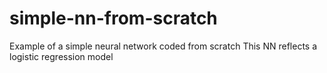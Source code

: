 # simple-nn-from-scratch
Example of a simple neural network coded from scratch
This NN reflects a logistic regression model
